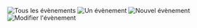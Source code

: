 ![Tous les évènements](https://github.com/user-attachments/assets/6f91385e-492b-4f14-906b-ef6b95a16519)
![Un évènement](https://github.com/user-attachments/assets/2d1e068f-929e-4e9c-a5b7-e8b66028e33b)
![Nouvel évènement](https://github.com/user-attachments/assets/62dbf13f-da5a-4db9-bb3e-af73a644a4b3)
![Modifier l'évènement](https://github.com/user-attachments/assets/8e652357-e91f-4cda-88b9-6bf48e3ae92b)
